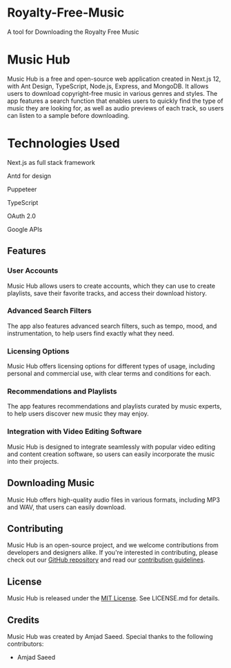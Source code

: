 # Royalty-Free-Music

A tool for Downloading the Royalty Free Music

<h1>Music Hub</h1>
<p>Music Hub is a free and open-source web application created in Next.js 12, with Ant Design, TypeScript, Node.js, Express, and MongoDB. It allows users to download copyright-free music in various genres and styles. The app features a search function that enables users to quickly find the type of music they are looking for, as well as audio previews of each track, so users can listen to a sample before downloading.</p>
<h1>Technologies Used</h1>
<p>Next.js as full stack framework</p>
<p>Antd for design</p>
<p>Puppeteer</p>
<p>TypeScript</p>
<p>OAuth 2.0
<p>Google APIs</p>

<h2>Features</h2>
<h3>User Accounts</h3>
<p>Music Hub allows users to create accounts, which they can use to create playlists, save their favorite tracks, and access their download history.</p>
<h3>Advanced Search Filters</h3>
<p>The app also features advanced search filters, such as tempo, mood, and instrumentation, to help users find exactly what they need.</p>
<h3>Licensing Options</h3>
<p>Music Hub offers licensing options for different types of usage, including personal and commercial use, with clear terms and conditions for each.</p>
<h3>Recommendations and Playlists</h3>
<p>The app features recommendations and playlists curated by music experts, to help users discover new music they may enjoy.</p>
<h3>Integration with Video Editing Software</h3>
<p>Music Hub is designed to integrate seamlessly with popular video editing and content creation software, so users can easily incorporate the music into their projects.</p>
<h2>Downloading Music</h2>
<p>Music Hub offers high-quality audio files in various formats, including MP3 and WAV, that users can easily download.</p>
<h2>Contributing</h2>
<p>Music Hub is an open-source project, and we welcome contributions from developers and designers alike. If you're interested in contributing, please check out our <a href="https://github.com/meetamjadsaeed/Royalty-Free-Music">GitHub repository</a> and read our <a href="#">contribution guidelines</a>.</p>
<h2>License</h2>
<p>Music Hub is released under the <a href="https://github.com/your-username/your-repo-name/blob/master/LICENSE.md">MIT License</a>. See LICENSE.md for details.</p>
<h2>Credits</h2>
<p>Music Hub was created by Amjad Saeed. Special thanks to the following contributors:</p>
<ul>
  <li>Amjad Saeed</li>
  <!-- <li>[Contributor 2]</li> -->
  <!-- <li>[Contributor 3]</li> -->
</ul>

